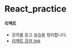 # React_practice
#### 리액트
* 강의를 듣고 실습을 정리합니다.    
* [리액트 강의 link](https://www.inflearn.com/course/%EC%B2%98%EC%9D%8C-%EB%A7%8C%EB%82%9C-%EB%A6%AC%EC%95%A1%ED%8A%B8/dashboard)   
